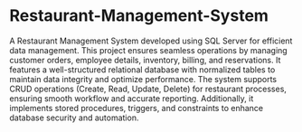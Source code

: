 # Restaurant-Management-System
A Restaurant Management System developed using SQL Server for efficient data management. This project ensures seamless operations by managing customer orders, employee details, inventory, billing, and reservations. It features a well-structured relational database with normalized tables to maintain data integrity and optimize performance. The system supports CRUD operations (Create, Read, Update, Delete) for restaurant processes, ensuring smooth workflow and accurate reporting. Additionally, it implements stored procedures, triggers, and constraints to enhance database security and automation.
